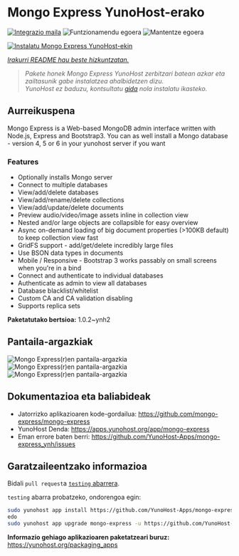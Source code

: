 <!--
Ohart ongi: README hau automatikoki sortu da <https://github.com/YunoHost/apps/tree/master/tools/readme_generator>ri esker
EZ editatu eskuz.
-->

# Mongo Express YunoHost-erako

[![Integrazio maila](https://dash.yunohost.org/integration/mongo-express.svg)](https://dash.yunohost.org/appci/app/mongo-express) ![Funtzionamendu egoera](https://ci-apps.yunohost.org/ci/badges/mongo-express.status.svg) ![Mantentze egoera](https://ci-apps.yunohost.org/ci/badges/mongo-express.maintain.svg)

[![Instalatu Mongo Express YunoHost-ekin](https://install-app.yunohost.org/install-with-yunohost.svg)](https://install-app.yunohost.org/?app=mongo-express)

*[Irakurri README hau beste hizkuntzatan.](./ALL_README.md)*

> *Pakete honek Mongo Express YunoHost zerbitzari batean azkar eta zailtasunik gabe instalatzea ahalbidetzen dizu.*  
> *YunoHost ez baduzu, kontsultatu [gida](https://yunohost.org/install) nola instalatu ikasteko.*

## Aurreikuspena

Mongo Express is a Web-based MongoDB admin interface written with Node.js, Express and Bootstrap3.
You can as well install a Mongo database - version 4, 5 or 6 in your yunohost server if you want 

### Features
- Optionally installs Mongo server
- Connect to multiple databases
- View/add/delete databases
- View/add/rename/delete collections
- View/add/update/delete documents
- Preview audio/video/image assets inline in collection view
- Nested and/or large objects are collapsible for easy overview
- Async on-demand loading of big document properties (>100KB default) to keep collection view fast
- GridFS support - add/get/delete incredibly large files
- Use BSON data types in documents
- Mobile / Responsive - Bootstrap 3 works passably on small screens when you're in a bind
- Connect and authenticate to individual databases
- Authenticate as admin to view all databases
- Database blacklist/whitelist
- Custom CA and CA validation disabling
- Supports replica sets


**Paketatutako bertsioa:** 1.0.2~ynh2

## Pantaila-argazkiak

![Mongo Express(r)en pantaila-argazkia](./doc/screenshots/collection-view.png)
![Mongo Express(r)en pantaila-argazkia](./doc/screenshots/databases-view.png)
![Mongo Express(r)en pantaila-argazkia](./doc/screenshots/document-edit.png)

## Dokumentazioa eta baliabideak

- Jatorrizko aplikazioaren kode-gordailua: <https://github.com/mongo-express/mongo-express>
- YunoHost Denda: <https://apps.yunohost.org/app/mongo-express>
- Eman errore baten berri: <https://github.com/YunoHost-Apps/mongo-express_ynh/issues>

## Garatzaileentzako informazioa

Bidali `pull request`a [`testing` abarrera](https://github.com/YunoHost-Apps/mongo-express_ynh/tree/testing).

`testing` abarra probatzeko, ondorengoa egin:

```bash
sudo yunohost app install https://github.com/YunoHost-Apps/mongo-express_ynh/tree/testing --debug
edo
sudo yunohost app upgrade mongo-express -u https://github.com/YunoHost-Apps/mongo-express_ynh/tree/testing --debug
```

**Informazio gehiago aplikazioaren paketatzeari buruz:** <https://yunohost.org/packaging_apps>
